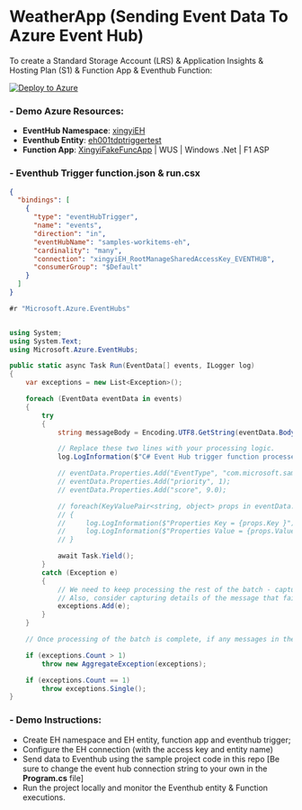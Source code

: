 # WeatherApp  (Sending Event Data To Azure Event Hub)

To create a Standard Storage Account (LRS) & Application Insights & Hosting Plan (S1) & Function App & Eventhub Function: 

[![Deploy to Azure](https://aka.ms/deploytoazurebutton)](https://portal.azure.com/#create/Microsoft.Template/uri/https%3A%2F%2Fraw.githubusercontent.com%2FXingyixzhang%2FSupport_Repro%2Fmain%2FEventHubTrigger-WeatherApp%2FDeployTemplate.json)

### \- Demo Azure Resources:
- **EventHub Namespace**: [xingyiEH](https://ms.portal.azure.com/#@microsoft.onmicrosoft.com/resource/subscriptions/83e0d97e-09ce-4ef1-b908-b07072b805e3/resourceGroups/testwindow-rg/providers/Microsoft.EventHub/namespaces/xingyiEH/overview)
- **Eventhub Entity**: [eh001tdptriggertest](https://ms.portal.azure.com/#@microsoft.onmicrosoft.com/resource/subscriptions/83e0d97e-09ce-4ef1-b908-b07072b805e3/resourceGroups/testwindow-rg/providers/Microsoft.EventHub/namespaces/xingyiEH/eventhubs/eh001tdptriggertest/processdata)
- **Function App**: [XingyiFakeFuncApp](https://ms.portal.azure.com/#@microsoft.onmicrosoft.com/resource/subscriptions/83e0d97e-09ce-4ef1-b908-b07072b805e3/resourceGroups/testwindow-rg/providers/Microsoft.Web/sites/XingyiFakeFuncApp/appServices) | WUS | Windows .Net | F1 ASP

### \- Eventhub Trigger function.json & run.csx
```json
{
  "bindings": [
    {
      "type": "eventHubTrigger",
      "name": "events",
      "direction": "in",
      "eventHubName": "samples-workitems-eh",
      "cardinality": "many",
      "connection": "xingyiEH_RootManageSharedAccessKey_EVENTHUB",
      "consumerGroup": "$Default"
    }
  ]
}
```
```cs
#r "Microsoft.Azure.EventHubs"


using System;
using System.Text;
using Microsoft.Azure.EventHubs;

public static async Task Run(EventData[] events, ILogger log)
{
    var exceptions = new List<Exception>();

    foreach (EventData eventData in events)
    {
        try
        {
            string messageBody = Encoding.UTF8.GetString(eventData.Body.Array, eventData.Body.Offset, eventData.Body.Count);

            // Replace these two lines with your processing logic.
            log.LogInformation($"C# Event Hub trigger function processed a message: {messageBody}");

            // eventData.Properties.Add("EventType", "com.microsoft.samples.hello-event");
            // eventData.Properties.Add("priority", 1);
            // eventData.Properties.Add("score", 9.0);

            // foreach(KeyValuePair<string, object> props in eventData.Properties)
            // {
            //     log.LogInformation($"Properties Key = {props.Key }");
            //     log.LogInformation($"Properties Value = {props.Value}");
            // }

            await Task.Yield();
        }
        catch (Exception e)
        {
            // We need to keep processing the rest of the batch - capture this exception and continue.
            // Also, consider capturing details of the message that failed processing so it can be processed again later.
            exceptions.Add(e);
        }
    }

    // Once processing of the batch is complete, if any messages in the batch failed processing throw an exception so that there is a record of the failure.

    if (exceptions.Count > 1)
        throw new AggregateException(exceptions);

    if (exceptions.Count == 1)
        throw exceptions.Single();
}

```

### \- Demo Instructions:
- Create EH namespace and EH entity, function app and eventhub trigger;
- Configure the EH connection (with the access key and entity name)
- Send data to Eventhub using the sample project code in this repo \[Be sure to change the event hub connection string to your own in the **Program.cs** file\]
- Run the project locally and monitor the Eventhub entity & Function executions.
